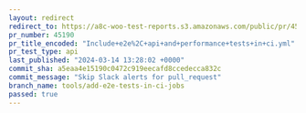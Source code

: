 ```yaml
---
layout: redirect
redirect_to: https://a8c-woo-test-reports.s3.amazonaws.com/public/pr/45190/api/index.html
pr_number: 45190
pr_title_encoded: "Include+e2e%2C+api+and+performance+tests+in+ci.yml"
pr_test_type: api
last_published: "2024-03-14 13:28:02 +0000"
commit_sha: a5eaa4e15190c0472c919eecafd8ccedecca832c
commit_message: "Skip Slack alerts for pull_request"
branch_name: tools/add-e2e-tests-in-ci-jobs
passed: true
---
```


